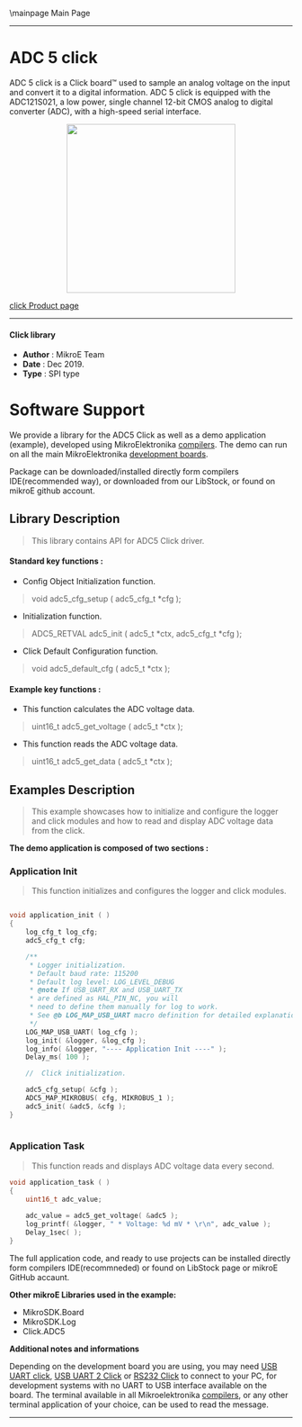 \mainpage Main Page

---
# ADC 5 click

ADC 5 click is a Click board™ used to sample an analog voltage on the input and convert it to a digital information. ADC 5 click is equipped with the ADC121S021, a low power, single channel 12-bit CMOS analog to digital converter (ADC), with a high-speed serial interface.

<p align="center">
  <img src="https://download.mikroe.com/images/click_for_ide/adc5_click.png" height=300px>
</p>

[click Product page](https://www.mikroe.com/adc-5-click)

---

#### Click library 

- **Author**        : MikroE Team
- **Date**          : Dec 2019.
- **Type**          : SPI type

# Software Support

We provide a library for the ADC5 Click 
as well as a demo application (example), developed using MikroElektronika 
[compilers](https://shop.mikroe.com/compilers). 
The demo can run on all the main MikroElektronika [development boards](https://shop.mikroe.com/development-boards).

Package can be downloaded/installed directly form compilers IDE(recommended way), or downloaded from our LibStock, or found on mikroE github account. 

## Library Description

> This library contains API for ADC5 Click driver.

#### Standard key functions :

- Config Object Initialization function.
> void adc5_cfg_setup ( adc5_cfg_t *cfg ); 
 
- Initialization function.
> ADC5_RETVAL adc5_init ( adc5_t *ctx, adc5_cfg_t *cfg );

- Click Default Configuration function.
> void adc5_default_cfg ( adc5_t *ctx );


#### Example key functions :

- This function calculates the ADC voltage data.
> uint16_t adc5_get_voltage ( adc5_t *ctx );
 
- This function reads the ADC voltage data.
> uint16_t adc5_get_data ( adc5_t *ctx );

## Examples Description

> This example showcases how to initialize and configure the logger and click modules and 
  how to read and display ADC voltage data from the click. 

**The demo application is composed of two sections :**

### Application Init 

> This function initializes and configures the logger and click modules.

```c

void application_init ( )
{
    log_cfg_t log_cfg;
    adc5_cfg_t cfg;

    /** 
     * Logger initialization.
     * Default baud rate: 115200
     * Default log level: LOG_LEVEL_DEBUG
     * @note If USB_UART_RX and USB_UART_TX 
     * are defined as HAL_PIN_NC, you will 
     * need to define them manually for log to work. 
     * See @b LOG_MAP_USB_UART macro definition for detailed explanation.
     */
    LOG_MAP_USB_UART( log_cfg );
    log_init( &logger, &log_cfg );
    log_info( &logger, "---- Application Init ----" );
    Delay_ms( 100 );

    //  Click initialization.

    adc5_cfg_setup( &cfg );
    ADC5_MAP_MIKROBUS( cfg, MIKROBUS_1 );
    adc5_init( &adc5, &cfg );
}
  
```

### Application Task

> This function reads and displays ADC voltage data every second. 

```c
void application_task ( )
{
    uint16_t adc_value;
    
    adc_value = adc5_get_voltage( &adc5 );
    log_printf( &logger, " * Voltage: %d mV * \r\n", adc_value );
    Delay_1sec( );
}
```

The full application code, and ready to use projects can be  installed directly form compilers IDE(recommneded) or found on LibStock page or mikroE GitHub accaunt.

**Other mikroE Libraries used in the example:** 

- MikroSDK.Board
- MikroSDK.Log
- Click.ADC5

**Additional notes and informations**

Depending on the development board you are using, you may need 
[USB UART click](https://shop.mikroe.com/usb-uart-click), 
[USB UART 2 Click](https://shop.mikroe.com/usb-uart-2-click) or 
[RS232 Click](https://shop.mikroe.com/rs232-click) to connect to your PC, for 
development systems with no UART to USB interface available on the board. The 
terminal available in all Mikroelektronika 
[compilers](https://shop.mikroe.com/compilers), or any other terminal application 
of your choice, can be used to read the message.

---
